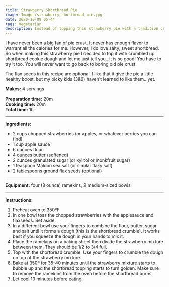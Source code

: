 ```yaml
---
title: Strawberry Shortbread Pie
image: Images/strawberry_shortbread_pie.jpg
date: 2020-10-09 05-44
tags: Vegetarian
description: Instead of topping this strawberry pie with a tradition crumble topping why not check out my shortbread crumble. You will not be disappointed.
---
```

I have never been a big fan of pie crust. It never has enough flavor to warrant all the calories for me. However, I do love salty, sweet shortbread. So when making this strawberry pie I decided to top it with crumbled up shortbread cookie dough and let me just tell you…it is so good! You have to try it too. You will never want to go back to boring old pie crust.

The flax seeds in this recipe are optional. I like that it give the pie a little healthy boost, but my picky kids (3&6) haven't learned to like them...yet. 

**Makes:** 4 servings

**Preparation time:** 20m  
**Cooking time:** 20m  
**Total time:** 1h

---

**Ingredients:**

- 2 cups chopped strawberries (or apples, or whatever berries you can find)
- 1 cup apple sauce
- 6 ounces flour
- 4 ounces butter (softened)
- 2 ounces granulated sugar (or xylitol or monkfruit sugar)
- 1 teaspoon Maldon sea salt (or similar flaky salt)
- 2 tablespoons ground flax seeds (optional)


---

**Equipment:** four (8 ounce) ramekins, 2 medium-sized bowls

---

**Instructions:**

1. Preheat oven to 350ºF
1. In one bowl toss the chopped strawberries with the applesauce and flaxseeds. Set aside.
1. In a different bowl use your fingers to combine the flour, butter, sugar and salt until it forms a dough (this is the shortbread crumble). It works best if you squeeze the dough in your hands to mix it.
1. Place the ramekins on a baking sheet then divide the strawberry mixture between them. They should be 1/2 to 3/4 full. 
1. Top with the shortbread crumble. Use your fingers to crumble the dough on top of the strawberry mixture.
1. Bake at 350º for 35-40 minutes until the strawberry mixture starts to bubble up and the shortbread topping starts to turn golden. Make sure to remove the ramekins from the oven before the shortbread burns. 
1. Let cool 10 minutes before eating. 

